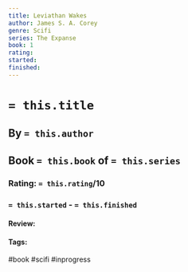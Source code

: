 ```yaml
---
title: Leviathan Wakes
author: James S. A. Corey
genre: Scifi
series: The Expanse
book: 1
rating: 
started:
finished:
---
```

# `= this.title`
## By `= this.author`
## Book `= this.book` of `= this.series`
### Rating: `= this.rating`/10
### `= this.started` - `= this.finished`

#### Review:

#### Tags:
#book #scifi #inprogress